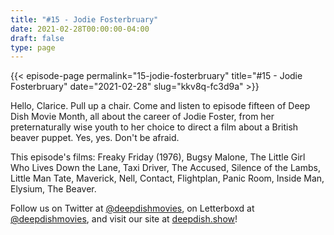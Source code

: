 ```yaml
---
title: "#15 - Jodie Fosterbruary"
date: 2021-02-28T00:00:00-04:00
draft: false
type: page
---
```


{{< episode-page permalink="15-jodie-fosterbruary" title="#15 - Jodie Fosterbruary" date="2021-02-28" slug="kkv8q-fc3d9a" >}}

Hello, Clarice. Pull up a chair. Come and listen to episode fifteen of Deep Dish Movie Month, all about the career of Jodie Foster, from her preternaturally wise youth to her choice to direct a film about a British beaver puppet. Yes, yes. Don't be afraid.

This episode's films: Freaky Friday (1976), Bugsy Malone, The Little Girl Who Lives Down the Lane, Taxi Driver, The Accused, Silence of the Lambs, Little Man Tate, Maverick, Nell, Contact, Flightplan, Panic Room, Inside Man, Elysium, The Beaver.

Follow us on Twitter at [@deepdishmovies](https://twitter.com/deepdishmovies), on Letterboxd at [@deepdishmovies](https://letterboxd.com/deepdishmovies/), and visit our site at [deepdish.show](https://www.deepdish.show)!
